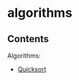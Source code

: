 algorithms
==========


  Contents
------------

Algorithms:
- [Quicksort](http://godoc.org/github.com/rayje/algorithms/sort)
